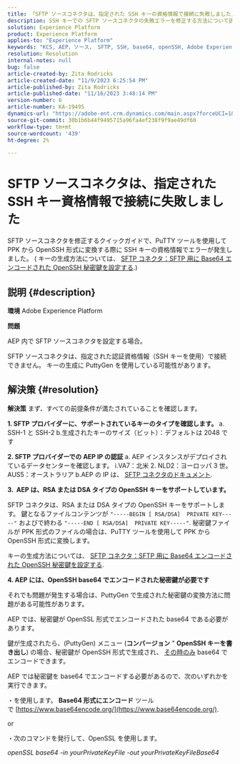 ```yaml
---
title: 「SFTP ソースコネクタは、指定された SSH キーの資格情報で接続に失敗しました」
description: SSH キーでの SFTP ソースコネクタの失敗エラーを修正する方法について説明します。
solution: Experience Platform
product: Experience Platform
applies-to: "Experience Platform"
keywords: "KCS, AEP，ソース， SFTP, SSH, base64, openSSH, Adobe Experience Platform，トラブルシューティング，コネクタ，接続に失敗， SSH キーの資格情報"
resolution: Resolution
internal-notes: null
bug: false
article-created-by: Zita Rodricks
article-created-date: "11/9/2023 6:25:54 PM"
article-published-by: Zita Rodricks
article-published-date: "11/16/2023 3:48:14 PM"
version-number: 6
article-number: KA-19495
dynamics-url: "https://adobe-ent.crm.dynamics.com/main.aspx?forceUCI=1&pagetype=entityrecord&etn=knowledgearticle&id=1b71a96a-2d7f-ee11-8179-6045bd006793"
source-git-commit: 30b1b6b44f9495715a96fa4ef238f9f9ae49df60
workflow-type: tm+mt
source-wordcount: '439'
ht-degree: 2%

---
```


# SFTP ソースコネクタは、指定された SSH キー資格情報で接続に失敗しました


SFTP ソースコネクタを修正するクイックガイドで、PuTTY ツールを使用して PPK から OpenSSH 形式に変換する際に SSH キーの資格情報でエラーが発生しました。 ( キーの生成方法については、 [SFTP コネクタ：SFTP 用に Base64 エンコードされた OpenSSH 秘密鍵を設定する](https://experienceleague.adobe.com/docs/experience-platform/sources/connectors/cloud-storage/sftp.html#set-up-a-base64-encoded-openssh-private-key-for-sftp).)

## 説明 {#description}


<b>環境</b>
Adobe Experience Platform

<b>問題</b>

AEP 内で SFTP ソースコネクタを設定する場合。

SFTP ソースコネクタは、指定された認証資格情報（SSH キーを使用）で接続できません。 キーの生成に PuttyGen を使用している可能性があります。


## 解決策 {#resolution}


<b>解決策</b>
まず、すべての前提条件が満たされていることを確認します。

<b>1. SFTP プロバイダーに、サポートされているキーのタイプを確認します。</b>
a. SSH-1 と SSH-2 b.生成されたキーのサイズ（ビット）：デフォルトは 2048 です

<b>2. SFTP プロバイダーでの AEP IP の認証</b>
a. AEP インスタンスがデプロイされているデータセンターを確認します。
i.VA7：北米 2. NLD2：ヨーロッパ 3 世。 AUS5：オーストラリア b.AEP の IP は、 [SFTP コネクタのドキュメント](https://experienceleague.adobe.com/docs/experience-platform/sources/connectors/cloud-storage/sftp.html).



<b>3.  AEP は、RSA または DSA タイプの OpenSSH キーをサポートしています。</b>

SFTP コネクタは、RSA または DSA タイプの OpenSSH キーをサポートします。 鍵となるファイルコンテンツが `"-----BEGIN [ RSA/DSA]  PRIVATE KEY-----"` およびで終わる `"-----END [ RSA/DSA]  PRIVATE KEY-----"`. 秘密鍵ファイルが PPK 形式のファイルの場合は、PuTTY ツールを使用して PPK から OpenSSH 形式に変換します。

キーの生成方法については、 [SFTP コネクタ：SFTP 用に Base64 エンコードされた OpenSSH 秘密鍵を設定する](https://experienceleague.adobe.com/docs/experience-platform/sources/connectors/cloud-storage/sftp.html#set-up-a-base64-encoded-openssh-private-key-for-sftp).



<b>4. AEP には、OpenSSH base64 でエンコードされた秘密鍵が必要です </b>



それでも問題が発生する場合は、PuttyGen で生成された秘密鍵の変換方法に問題がある可能性があります。

AEP では、秘密鍵が OpenSSL 形式でエンコードされた base64 である必要があります。

鍵が生成されたら、(PuttyGen) メニュー (<b>コンバージョン</b> &quot; <b>OpenSSH キーを書き出し</b>) の場合、秘密鍵が OpenSSH 形式で生成され、 <u>その時のみ</u> base64 でエンコードできます。

AEP では秘密鍵を base64 でエンコードする必要があるので、次のいずれかを実行できます。

・を使用します。 <b>Base64 形式にエンコード</b> ツールで [https://www.base64encode.org/](https://www.base64encode.org/).

or

・次のコマンドを発行して、OpenSSL を使用します。

*openSSL base64 -in yourPrivateKeyFile -out yourPrivateKeyFileBase64*










